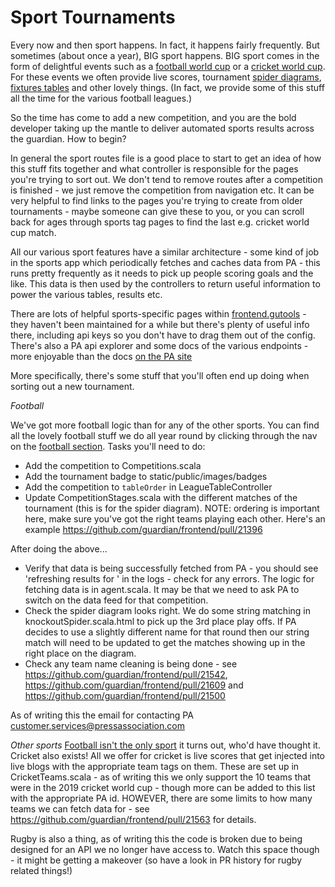 Sport Tournaments
=================
Every now and then sport happens. In fact, it happens fairly frequently. But sometimes (about once a year), BIG sport
happens. BIG sport comes in the form of delightful events such as a [football world cup](https://www.theguardian.com/football/womens-world-cup-2019)
or a [cricket world cup](https://www.theguardian.com/sport/live/2019/jun/05/south-africa-v-india-cricket-world-cup-2019-live).
For these events we often provide live scores, tournament [spider diagrams](https://www.theguardian.com/football/womens-world-cup-2019/overview),
 [fixtures tables](https://www.theguardian.com/football/fixtures) and other lovely things. (In fact, we provide some of this
 stuff all the time for the various football leagues.)

 So the time has come to add a new competition, and you are the bold developer taking up the mantle to deliver automated
 sports results across the guardian. How to begin?

In general the sport routes file is a good place to start to get an idea of how this stuff fits together and what controller
is responsible for the pages you're trying to sort out. We don't tend to remove routes after a competition is finished -
we just remove the competition from navigation etc. It can be very helpful to find links to the pages you're trying to
create from older tournaments - maybe someone can give these to you, or you can scroll back for ages through sports tag
pages to find the last e.g. cricket world cup match.

All our various sport features have a similar architecture - some kind of job in the sports app which periodically fetches
and caches data from PA - this runs pretty frequently as it needs to pick up people scoring goals and the like. This
data is then used by the controllers to return useful information to power the various tables, results etc.

There are lots of helpful sports-specific pages within [frontend.gutools](https://frontend.gutools.co.uk/admin) - they haven't been
maintained for a while but there's plenty of useful info there, including api keys so you don't have to drag them
out of the config. There's also a PA api explorer and some docs of the various endpoints - more enjoyable than the docs
[on the PA site](http://developer.press.net/docs/)

More specifically, there's some stuff that you'll often end up doing when sorting out a new tournament.

 *Football*

We've got more football logic than for any of the other sports. You can find all the lovely football stuff we do all year
round by clicking through the nav on the [football section](https://www.theguardian.com/football/live). Tasks you'll need to do:

 - Add the competition to Competitions.scala
 - Add the tournament badge to static/public/images/badges
 - Add the competition to `tableOrder` in LeagueTableController
 - Update CompetitionStages.scala with the different matches of the tournament (this is for the spider diagram). NOTE:
 ordering is important here, make sure you've got the right teams playing each other. Here's an example https://github.com/guardian/frontend/pull/21396


After doing the above...

 - Verify that data is being successfully fetched from PA - you should see 'refreshing results for <competition pa id>'
 in the logs - check for any errors. The logic for fetching data is in agent.scala. It may be that we need to ask PA to
 switch on the data feed for that competition.
  - Check the spider diagram looks right. We do some string matching in knockoutSpider.scala.html to pick up the 3rd place
  play offs. If PA decides to use a slightly different name for that round then our string match will need to be updated
  to get the matches showing up in the right place on the diagram.
 - Check any team name cleaning is being done - see https://github.com/guardian/frontend/pull/21542, https://github.com/guardian/frontend/pull/21609
  and https://github.com/guardian/frontend/pull/21500

As of writing this the email for contacting PA customer.services@pressassociation.com


*Other sports*
[Football isn't the only sport](https://elt.oup.com/elt/students/englishfile/dyslexicfriendlytexts/a002209_english_file_3e_beginner_reading_text_file_7a.pdf?cc=us&selLanguage=en)
it turns out, who'd have thought it. Cricket also exists! All we offer for cricket is live scores that get injected into
live blogs with the appropriate team tags on them. These are set up in CricketTeams.scala - as of writing this we only
support the 10 teams that were in the 2019 cricket world cup - though more can be added to this list with the appropriate
PA id. HOWEVER, there are some limits to how many teams we can fetch data for - see https://github.com/guardian/frontend/pull/21563
for details.

Rugby is also a thing, as of writing this the code is broken due to being designed for an API we no longer have access
to. Watch this space though - it might be getting a makeover (so have a look in PR history for rugby related things!)


